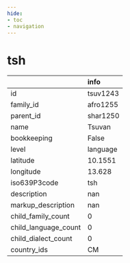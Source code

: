 ```yaml
---
hide:
- toc
- navigation
---
```

# tsh
|                      | info     |
|:---------------------|:---------|
| id                   | tsuv1243 |
| family_id            | afro1255 |
| parent_id            | shar1250 |
| name                 | Tsuvan   |
| bookkeeping          | False    |
| level                | language |
| latitude             | 10.1551  |
| longitude            | 13.628   |
| iso639P3code         | tsh      |
| description          | nan      |
| markup_description   | nan      |
| child_family_count   | 0        |
| child_language_count | 0        |
| child_dialect_count  | 0        |
| country_ids          | CM       |